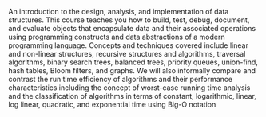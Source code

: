 An introduction to the design, analysis, and implementation of data structures. This course
teaches you how to build, test, debug, document, and evaluate objects that encapsulate data
and their associated operations using programming constructs and data abstractions of a
modern programming language. Concepts and techniques covered include linear and non-linear
structures, recursive structures and algorithms, traversal algorithms, binary search trees,
balanced trees, priority queues, union-find, hash tables, Bloom filters, and graphs. We will also
informally compare and contrast the run time efficiency of algorithms and their performance
characteristics including the concept of worst-case running time analysis and the classification
of algorithms in terms of constant, logarithmic, linear, log linear, quadratic, and exponential time
using Big-O notation
